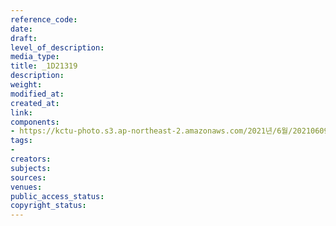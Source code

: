 ```yaml
---
reference_code: 
date: 
draft: 
level_of_description: 
media_type: 
title: _1D21319
description: 
weight: 
modified_at: 
created_at: 
link: 
components:
- https://kctu-photo.s3.ap-northeast-2.amazonaws.com/2021년/6월/20210609_산재사망+노동자+추모분향소+및+농성장+설치/_1D21319.jpg
tags:
- 
creators: 
subjects: 
sources: 
venues: 
public_access_status: 
copyright_status: 
---
```

